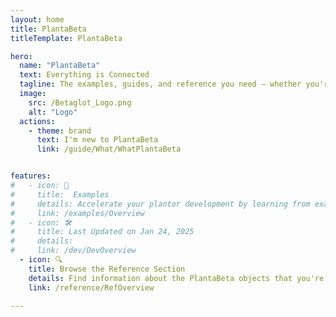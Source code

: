 ```yaml
---
layout: home 
title: PlantaBeta
titleTemplate: PlantaBeta

hero: 
  name: "PlantaBeta"
  text: Everything is Connected
  tagline: The examples, guides, and reference you need — whether you're planting in the mountains of British Columbia, the wetlands of the Canadian Shield, or anywhere in between. Take advantage of this resource to develop your ability to plant faster and with higher quality.
  image:
    src: /Betaglot_Logo.png
    alt: "Logo"
  actions:
    - theme: brand
      text: I'm new to PlantaBeta
      link: /guide/What/WhatPlantaBeta


features:
#   - icon: 🔷
#     title:  Examples
#     details: Accelerate your plantor development by learning from examples
#     link: /examples/Overview
#   - icon: 🛠️
#     title: Last Updated on Jan 24, 2025
#     details: 
#     link: /dev/DevOverview
  - icon: 🔍
    title: Browse the Reference Section
    details: Find information about the PlantaBeta objects that you're using
    link: /reference/RefOverview

---
```


<!-- 

- Gif of multiple HandPut() on home page
- Probably use canva

 -->
